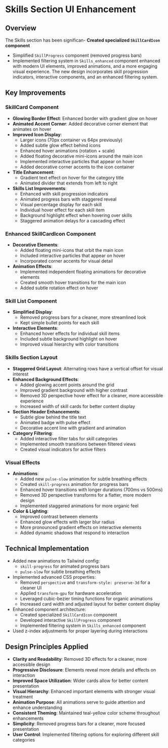 # Skills Section UI Enhancement

## Overview
The Skills section has been significan- **Created specialized `SkillCardIcon` component**
  - Simplified `SkillProgress` component (removed progress bars)
  - Implemented filtering system in `Skills_enhanced` component enhanced with modern UI elements, improved animations, and a more engaging visual experience. The new design incorporates skill progression indicators, interactive components, and an enhanced filtering system.

## Key Improvements

### SkillCard Component
- **Glowing Border Effect**: Enhanced border with gradient glow on hover
- **Animated Accent Corner**: Added decorative corner element that animates on hover
- **Improved Icon Display**: 
  - Larger icons (70px container vs 64px previously)
  - Added subtle glow effect behind icons
  - Enhanced hover animations (rotation + scale)
  - Added floating decorative mini-icons around the main icon
  - Implemented interactive particles that appear on hover
  - Added decorative corner accents to the icon container
- **Title Enhancement**:
  - Gradient text effect on hover for the category title
  - Animated divider that extends from left to right
- **Skills List Improvements**:
  - Enhanced with skill progression indicators
  - Animated progress bars with staggered reveal
  - Visual percentage display for each skill
  - Individual hover effect for each skill item
  - Background highlight effect when hovering over skills
  - Staggered animation delays for a cascading effect

### Enhanced SkillCardIcon Component
- **Decorative Elements**:
  - Added floating mini-icons that orbit the main icon
  - Included interactive particles that appear on hover
  - Incorporated corner accents for visual detail
- **Animation Effects**:
  - Implemented independent floating animations for decorative elements
  - Created smooth hover transitions for the main icon
  - Added subtle rotation effect on hover

### Skill List Component
- **Simplified Display**:
  - Removed progress bars for a cleaner, more streamlined look
  - Kept simple bullet points for each skill
- **Interactive Elements**:
  - Enhanced hover effects for individual skill items
  - Included subtle background highlight on hover
  - Improved visual hierarchy with color transitions

### Skills Section Layout
- **Staggered Grid Layout**: Alternating rows have a vertical offset for visual interest
- **Enhanced Background Effects**:
  - Added glowing accent points around the grid
  - Improved gradient background with higher contrast
  - Removed 3D perspective hover effect for a cleaner, more accessible experience
  - Increased width of skill cards for better content display
- **Section Header Enhancements**:
  - Subtle glow behind the title text
  - Animated badge with pulse effect
  - Decorative accent line with gradient and animation
- **Category Filtering**:
  - Added interactive filter tabs for skill categories
  - Implemented smooth transitions between filtered views
  - Created visual indicators for active filters

### Visual Effects
- **Animations**:
  - Added new `pulse-slow` animation for subtle breathing effects
  - Created `skill-progress` animation for progress bars
  - Enhanced hover transitions with longer durations (700ms vs 500ms)
  - Removed 3D perspective transforms for a flatter, more modern design
  - Implemented staggered animations for more organic feel
- **Color & Lighting**:
  - Improved contrast between elements
  - Enhanced glow effects with larger blur radius
  - More pronounced gradient effects on interactive elements
  - Added dynamic shadows that respond to interaction

## Technical Implementation
- Added new animations to Tailwind config:
  - `skill-progress` for animated progress bars
  - `pulse-slow` for subtle breathing effects
- Implemented advanced CSS properties:
  - Removed `perspective` and `transform-style: preserve-3d` for a cleaner UI
  - Applied `transform-gpu` for hardware acceleration
  - Leveraged cubic-bezier timing functions for organic animations
  - Increased card width and adjusted layout for better content display
- Enhanced component architecture:
  - Created specialized `SkillCardIcon` component
  - Developed interactive `SkillProgress` component
  - Implemented filtering system in `Skills_enhanced` component
- Used z-index adjustments for proper layering during interactions

## Design Principles Applied
- **Clarity and Readability**: Removed 3D effects for a cleaner, more accessible design
- **Progressive Disclosure**: Elements reveal more details and effects on interaction
- **Improved Space Utilization**: Wider cards allow for better content presentation
- **Visual Hierarchy**: Enhanced important elements with stronger visual treatment
- **Animation Purpose**: All animations serve to guide attention and enhance understanding
- **Consistent Theming**: Maintained teal-yellow color scheme throughout enhancements
- **Simplicity**: Removed progress bars for a cleaner, more focused presentation
- **User Control**: Implemented filtering options for exploring different skill categories
